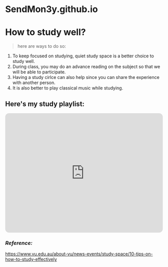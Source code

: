 # SendMon3y.github.io
# How to study well?
> here are ways to do so:
1. To keep focused on studying,  quiet study space is a better choice to study well.
2. During class, you may do an advance reading on the subject so that we will be able to participate.
3. Having a study cirlce can also help since you can share the experience with another person.
4. It is also better to play classical music while studying.

## Here's my study playlist:
<iframe style="border-radius:12px" src="https://open.spotify.com/embed/playlist/72oczUf02H4RGoaUBC87JQ?utm_source=generator" width="100%" height="380" frameBorder="0" allowfullscreen="" allow="autoplay; clipboard-write; encrypted-media; fullscreen; picture-in-picture" loading="lazy"></iframe>

### *Reference:*
https://www.vu.edu.au/about-vu/news-events/study-space/10-tips-on-how-to-study-effectively
